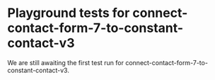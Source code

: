 # Playground tests for connect-contact-form-7-to-constant-contact-v3
We are still awaiting the first test run for connect-contact-form-7-to-constant-contact-v3.
